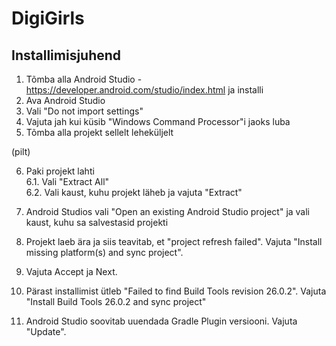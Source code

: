 # DigiGirls

## Installimisjuhend

1. Tõmba alla Android Studio - https://developer.android.com/studio/index.html ja installi
2. Ava Android Studio
3. Vali "Do not import settings"
4. Vajuta jah kui küsib "Windows Command Processor"i jaoks luba
5. Tõmba alla projekt sellelt leheküljelt

(pilt)

6. Paki projekt lahti  
  6.1. Vali "Extract All"  
  6.2. Vali kaust, kuhu projekt läheb ja vajuta "Extract"
  
7. Android Studios vali "Open an existing Android Studio project" ja vali kaust, kuhu sa salvestasid projekti
8. Projekt laeb ära ja siis teavitab, et "project refresh failed". Vajuta "Install missing platform(s) and sync project". 
9. Vajuta Accept ja Next. 
10. Pärast installimist ütleb "Failed to find Build Tools revision 26.0.2". Vajuta "Install Build Tools 26.0.2 and sync project"
11. Android Studio soovitab uuendada Gradle Plugin versiooni. Vajuta "Update".
